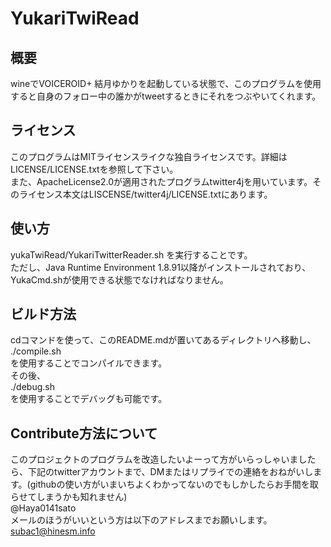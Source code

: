 # YukariTwiRead  
## 概要
wineでVOICEROID+ 結月ゆかりを起動している状態で、このプログラムを使用すると自身のフォロー中の誰かがtweetするときにそれをつぶやいてくれます。
## ライセンス  
このプログラムはMITライセンスライクな独自ライセンスです。詳細はLICENSE/LICENSE.txtを参照して下さい。  
また、ApacheLicense2.0が適用されたプログラムtwitter4jを用いています。そのライセンス本文はLISCENSE/twitter4j/LICENSE.txtにあります。  
## 使い方  

yukaTwiRead/YukariTwitterReader.sh 
を実行することです。  
ただし、Java Runtime Environment 1.8.91以降がインストールされており、YukaCmd.shが使用できる状態でなければなりません。
## ビルド方法  

cdコマンドを使って、このREADME.mdが置いてあるディレクトリへ移動し、
./compile.sh  
を使用することでコンパイルできます。  
その後、  
./debug.sh  
を使用することでデバッグも可能です。  

## Contribute方法について  
このプロジェクトのプログラムを改造したいよーって方がいらっしゃいましたら、下記のtwitterアカウントまで、DMまたはリプライでの連絡をおねがいします。(githubの使い方がいまいちよくわかってないのでもしかしたらお手間を取らせてしまうかも知れません)  
@Haya0141sato  
メールのほうがいいという方は以下のアドレスまでお願いします。  
subac1@hinesm.info
